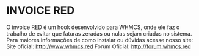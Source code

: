 # INVOICE RED
O invoice RED é um hook desenvolvido para WHMCS, onde ele faz o trabalho de evitar que faturas zeradas ou nulas sejam criadas no sistema.
Para maiores informações de como instalar ou dúvidas acesse nosso site:
Site oficial:
http://www.whmcs.red
Forum Oficial:
http://forum.whmcs.red

